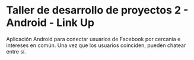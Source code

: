 # Taller de desarrollo de proyectos 2 - Android - Link Up

Aplicación Android para conectar usuarios de Facebook por cercanía e intereses en común.
Una vez que los usuarios coinciden, pueden chatear entre sí.

